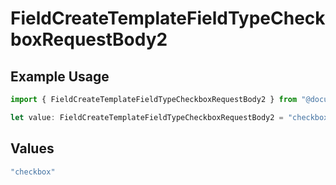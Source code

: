 # FieldCreateTemplateFieldTypeCheckboxRequestBody2

## Example Usage

```typescript
import { FieldCreateTemplateFieldTypeCheckboxRequestBody2 } from "@documenso/sdk-typescript/models/operations";

let value: FieldCreateTemplateFieldTypeCheckboxRequestBody2 = "checkbox";
```

## Values

```typescript
"checkbox"
```